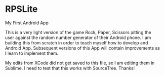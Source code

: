 # RPSLite
My First Android App

This is a very light version of the game Rock, Paper, Scissors pitting the user against the random number generator of their 
Android phone. I am building this from scratch in order to teach myself how to develop and Android App. Subsequent versions 
of this App will contain improvements as I learn to implement them.

My edits from XCode did not get saved to this file, so I am editing them in Sublime. I need to test that this works with SourceTree.
Thanks!
